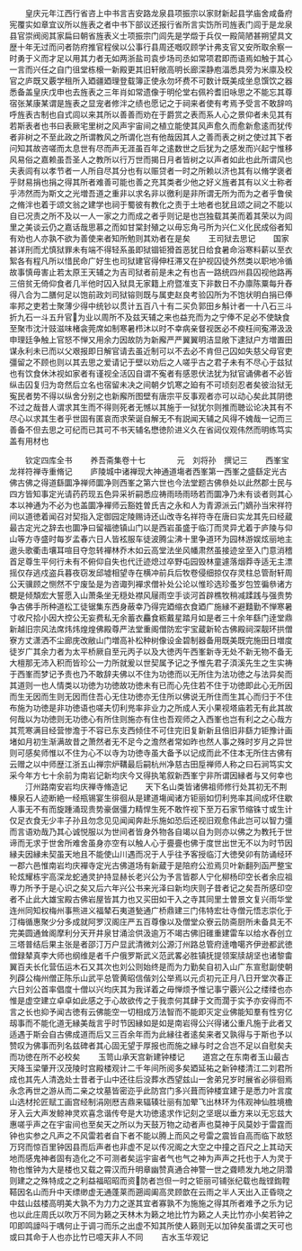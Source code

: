 <!-- { "loadSidebar": true } -->
　　皇庆元年江西行省咨上中书言吉安路龙泉县项振宗以家财新起县学庙舍咸备府宪覆实如章宜议所以旌表之者中书下部议还报行省所言实饬所司旌表门闾于是龙泉县官崇阀阅其家扁曰朝省旌表义士项振宗门闾先是学燬于兵仅一殿简陋甚朔望具文歴十年无过而问者防府推官程侯以公事行县周还嘅叹顾学计弗支官又安所取余察一时勇于义而才足以用其力者无如两浙盐司袁步场司丞如常项君即而语焉如触于其心一言而兴任之自门徂堂栋榱一新殿更其旧轩敞高明长廊深静庖湢悉具旁为米廪及校官之庐既又覈学租所入廼疆廼理登载簿正使永勿坏费不可数计既美成坐息馔饮之器悉备盖皇庆戊申也去旌表之三年肖如常遗像于明伦堂右佩衿耆旧咏思之不能忘其尊宿张某康某谓是旌表之显宠者修泮之绩也愿记之于祠来者使有考焉予受言不敢辞呜呼旌表古制也自式闾以来其所以善善而劝在于爵赏之表而系人心之景仰者未见其有若斯表者也书曰表厥宅里树之风声宇宙间之植立能使其风声愈久而愈新愈逺而犹传者非树之不至此政之所谓教风之所谓化岂有他哉因其人之善而表之树之使过其下者问知其故咨嗟而太息世有尽而声无涯虽百年之逺数世之后犹为之感发而兴起宁惟移风易俗之嘉赖虽吾圣人之教所以行万世而揭日月者皆树之以声者如此也此所谓风也夫表闾有以孝节者一人所自尽其分也有以赈贷者一时之所赖以济也其有以脩学褒者乎财易捐也捐之得其所者难善可能也善之充其类者少他之好义旌者其有以义士称者乎沛然而为斯文之光増吾道之重非以求名非以徼利是非所谓无所为而为之者乎鲁侯之脩泮也着于颂文翁之建学也祠于蜀彼有教化之责于土地者也犹且颂之祠之不能以自已况责之所不及以一人一家之力而成之者乎则记是也岂独载其美而着其荣以为闾里之美谈云仍之嘉话哉思慕之而如甘棠封殖之以毋忘角弓所为兴仁义化民成俗者知有劝也人亦孰不欲为善使来者知所勉则其劝者在是矣
　　王司狱去思记
　　国家甚详刑而尤慎狱罪未有端不得轻系虽即狱锢钜猾首恶犹日给食暑命浴寒料薪以至衣絮各有程凡所以惜民命广好生也司狱建官得伸枉滞又在护视囚徒外然类以职地冷循故事慎毋害止若太原王天辅之为吉司狱者前是未之有也吉一路统四州县囚视他路再三倍贫无倚仰食者几半他时囚入狱具无家籍上府暨准支下非数日不办廪陈粟每升舂得八合为二膳何足以饱前政刘司狱镕则既与属吏赵良考验囚所为不饱状明白捐已俸率邦之吏若士聚薄少得中统钞以贯计五百八十有二买负郭田乡斛计者一十八石三斗折九石一斗五升官为业以周所不及兹天辅之来也益充而为之宁俸不足必不使缺食至聚市沈汁豉滋味楮衾莞席如制寒暑栉沐以时不幸病亲督视医必不瘐枉间寃滞汲汲申理廷争触上官怒不惮又用余力因故防为新廨严严翼翼明洁显敞下逮狱户方増置田谋永利未已而以父艰报即日解官请去虽近制可以不去必不肯但己囚如失慈父母官吏彊留之不顾也则以其去思之爱请记于壁以劝后之人嗟乎古之君子未有不尽心于兹狱也有饮食休沐视如家者有谨视全活囚自谓不寃者有感恩伏法犹为狱官诵佛者不必皆纵击囚复归为竒然后立名也宿留未决之间朝夕饥寒之廹有不可顷刻忍者矣彼治狱无寃民者势不得以纵舍分别之也新廨所图壁有唐宗平反事观者亦可以动心矣此其阴徳不过之哉昔人谓求其生而不得则死者无憾以其施于一狱犹尔则推而聴讼论决其有不尽心以求其生者乎世固有匿哀而求荣诞自解无不有説闻天辅之风得不媿哉一记而三善备不但去思之可纪而已其可不书天辅名懋徳阶进义久在省闼仪观伟然而明练笃实盖有用材也









　　钦定四库全书
　　养吾斋集卷十七　　　　元　刘将孙　撰记三
　　西峯宝龙祥符禅寺重脩记
　　庐陵城中诸禅现大神通道塲者西峯第一西峯之盛繇定光古佛古佛之得道繇圜净禅师圜净则西峯之第六世也今法堂题古佛叅处以此然郡士民与四方皆知事定光请药药现五色异采祈嗣悉应祷雨旸雨旸若而圜净乃未有谈者则其心本以神通为不必为也盖圜净襌师云豁姓曽氏吉之永和人为青源派云门嫡孙当宋祥符间以道徳着闻召对契指入定御园定陵赐诗还山改寺名祥符寺在唐曰实龙其先曰经蔵最古定光之辞去也圜净曰留福徳镇山门以是西岩虽盛于临汀而灵异尤着于庐陵与仰山等方寺盛时每岁孟春六日人皆袨服车徒波腾尘沸十里争道环为园林游娱炫丽地主遨头歌衢击壤耳喧目夺忽转襌林乔木如云高堂法坐风幡肃然虽接迹坌至入门意消稽首足尊生平何行未有不俯仰自失也代迁迹熄过卒野屯园毁林童遽落烟莽寺适无主漂摇仅存逃戍盗兵暮夜窃发邱墟相望寺在横冲前兵后牧卷侵细掠仅存灵柱总管耐轩周公天骥顾之恻然不宁废坠是为咨诹列襌求僧补处公论以惟珍选珍蚤岁包笠徧叅诸方覩是倾頽宏大誓愿入山萧条坐无穏处襟风屦雨空手谈河首辟樵牧稍减蹂践与强贵势争古佛手所种道松工徒锯集东西身蔽幸乃得完廼缩衣食廼广施縁不避囏勤不惮寒暑寸收尺拾小因大控公无妄费私无余蓄衣麤食粝戴星踏月如是者三十余年繇门逹堂鼎新越旧宗风法席炜炜煌煌佛殿尊严法堂重阁僧防宏宇宝蔵新轮古佛殿祠深靓环拱僧寮方丈潇洒不尘廊庑改敝山门増高补松种树像设金碧制器备用既美既完施田日増度徒岁广其余力者为太平桥厥自至元丙子以及大徳丙午西峯新寺无处不新无物不备无大檀那无沛入积而皆珍公一力所就爰以世契属予记之予惟先君子湏溪先生之生实祷于西峯而梦记予责也乃不敢辞夫佛以不住为功徳而以无所住为法功徳之与法异矣而其道则一也人情类以功徳为功徳故功徳未有已而心先住若不住于功徳即此心无所因而生无因而生则无因而住吾心无住功徳亦无住所以佛说无所住而生其心而归于不住布施为功徳是非功徳语也嗟夫忉利兠率非业力之所成人天小果视塔庙若无有此其故何哉以为功徳则无功徳心有所住则施亦有住也吾观师之入西峯也岂有利之之心哉方其荒寒满目经营惨澹于不容已东支西倾住不可住完旧复新新且倍旧非繇力钜豫计画堵如月初生渐满故昔之萧然者无不足今之澹然者常如昨也然人事之殊时岁月之异世则可感矣师惟以不住为心不以寺为功徳寺虽大备予以记成而此不住本无所住古佛有云赠之以中师歴江浙五山禅宗炉鞲最后嗣杭州净慈古田垕禅师人称之曰石涧笃实文采今年方七十余前为南岩记新均庆今又得执笔叙新西峯宁非所谓因縁者与又何幸也
　　汀州路南安岩均庆禅寺脩造记
　　天下名山类皆诸佛祖师修行处其初无不荆榛泉石人迹断絶一经瓶锡宴生徘徊从是建道塲闻诸方钜丽如忉利兠率其间成坏住歇人事无不有而旋踵涌现贵势豪倨彊力精悍生死不敢忤视下至万石家节缩铢寸或生计仅足衣食无少丰子孙且勿念见见闻闻奔赴乐施如恐后还视旧观愈伟此岂可以智力彊而言语劝哉乃其心诚悦服以为世间者皆身外物各自竭以自为则亦以佛之为教托于世谛而无求于世舍所难舍虽身亦空有以触人心于亹亹也佛于度世出世无不以为时节因縁夫因縁未契虽天地且不能使山川遇而况于人乎往予客授临汀大徳癸卯有防诵经环一郡六邑惟南岩均庆襌寺定光古佛道场有新蔵于是陪府公涖焉贝叶新翻列函严整宝轮炫耀栋宇高深龙蛇通灵护持显赫长老兴公为予言皆郡人宁化柳杨印空长者余应祖専力所予于是心识之矣又后六年兴公书来光泽曰新均庆则子昔者记之矣吾所感印空者不止此大雄宝殿古佛岩屋皆其力也又买田如干入之寺其同里士曽景文复兴雨华堂连州同知权梅州事熊进义福辇石夷道甃通广桥鼎建三门伟特宏壮寺僧元悟志崇化于汀梅循惠聚少分多成就阿罗汉阁庄严五百尊像以及僧堂众寮云防斋厨所未备具无不完美圆通耸阁摩利分天开井泉甘涌浍供汲逾万不竭古佛旧碓重建雷车以给水舂创立三塔普结后果主张是者邵汀万户显武清微刘公源汀州路总管府逹噜噶齐伊逊都武徳僧録辇真李大师也纲维是者千户俄罗斯武义范武畧必胜镇抚提领案牍胡坚也诸黎畬翼百夫长化营伍运木石又其次也刘公则始终是而为力勤矣自初入山广东宣慰副使朝列薜公梅州僧正陈乐山武平总管黄昭信偕刘公举焉以元贞初元正月八日开堂次春正六日刘公首率倡度十僧以兴均庆其为我详着之毋惮烦予惟记事宁覈兴公之缕缕也亦惟是虚空建立卓卓如此感之于心故欲传之于我柰何其肆于文而濶于实予亦安得而不言之长也抑予闻古徳有云佛能空一切相成万法智而不能即灭定业佛能知羣有性穷亿刼事而不能化道无縁美哉言乎时节因縁如是如是南岩得公兴得诸公重凡施于此者又适遇于斯会自古佛成道而后又三百余年而为此縁往者逺矣来者又孰得与于斯也予以赞叹为佛事而列名兹碑者其心固无望于厚报也而施之縁与时之合岂不足以自慰矣夫而功徳在所不必校矣
　　玉笥山承天宫新建钟楼记
　　道宫之在东南者玉山最古天降玉梁肇开汉茂陵时宫殿楼观计二千年间所阅多矣廼延祐之新钟楼清江二刘君所成也其先人清逸处士昔者于山中还往后没葬水西望兹山一舍弟兄岁时展省必徘徊焉永念再世之游从而二亲之坟墓皆密迩乎此防宫门多兴葺而钟楼宜建于是悉力叶言度山选材抡匠赋工画宫经制涓刚厯吉鼎来辐辏壮丽有加翚飞出林环为伟观神仙胜境檐牙入云大声发鲸神灵欢喜念谐传夸是大功徳逺求作记刻之坚珉以垂方来以无忘兹大惠嗟乎声之在宇宙间也至矣天之所以为天鼓万物之动者声也莫神于风莫妙于雷霆而钟也实参之凡声之不风雷若者自下者不能以腾上而风之号雷之震皆自高而临下故怒万窍而惊百里钟因县而后声者也非虚不足以传况阁之大空之中撞之百尺之上其动天地而感鬼神者固有造化之不可测者矣运宇宙者气也气之神为声声之托也于人为灵于物也惟钟为大是楼也又载之霄汉而升明章幽赞真通合神警一世之聋瞆发九地之阴濳则建之之殊特成之之利益福昭昭而资防者岂但一时之钜丽可铺张纪载也哉铿鍧鞺鞳因名山而升中天缥缈虚无通蓬莱而遡阊阖高灵顾歆在云雨之半人天出入正昏晓之中兹山兹楼高明美大孰不为力力之遂其宜者寡孰不为施施之得其所者难予之乐为记也以此庄周氏以吹万不同为籁之天林木为籁之地比竹为籁之人夫比竹亦小矣若钟之叩即鸣譹呌于喁何止于调刁而乐之出虚不知其所使人籁则无以加钟矣虽谓之天可也或曰其命于人也亦比竹已噫天非人不同
　　吉水玉华观记

